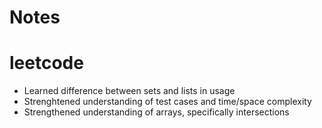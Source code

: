 # Notes

# leetcode
- Learned difference between sets and lists in usage
- Strenghtened understanding of test cases and time/space complexity
- Strengthened understanding of arrays, specifically intersections